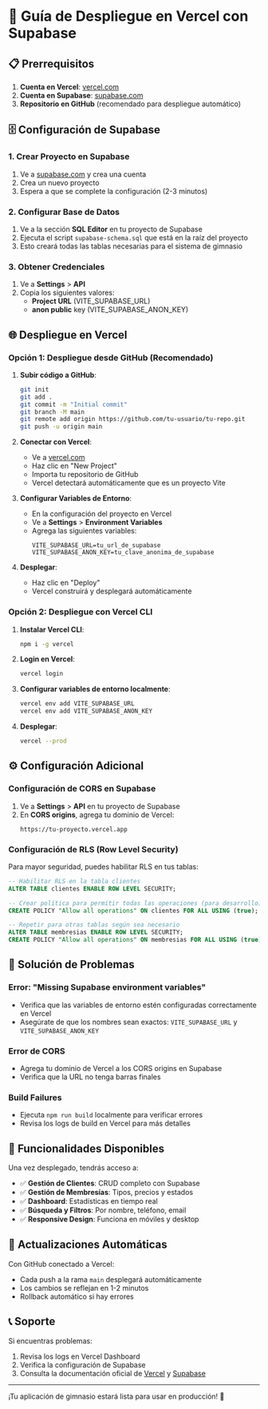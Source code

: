 # 🚀 Guía de Despliegue en Vercel con Supabase

## 📋 Prerrequisitos

1. **Cuenta en Vercel**: [vercel.com](https://vercel.com)
2. **Cuenta en Supabase**: [supabase.com](https://supabase.com)
3. **Repositorio en GitHub** (recomendado para despliegue automático)

## 🗄️ Configuración de Supabase

### 1. Crear Proyecto en Supabase

1. Ve a [supabase.com](https://supabase.com) y crea una cuenta
2. Crea un nuevo proyecto
3. Espera a que se complete la configuración (2-3 minutos)

### 2. Configurar Base de Datos

1. Ve a la sección **SQL Editor** en tu proyecto de Supabase
2. Ejecuta el script `supabase-schema.sql` que está en la raíz del proyecto
3. Esto creará todas las tablas necesarias para el sistema de gimnasio

### 3. Obtener Credenciales

1. Ve a **Settings** > **API**
2. Copia los siguientes valores:
   - **Project URL** (VITE_SUPABASE_URL)
   - **anon public** key (VITE_SUPABASE_ANON_KEY)

## 🌐 Despliegue en Vercel

### Opción 1: Despliegue desde GitHub (Recomendado)

1. **Subir código a GitHub**:
   ```bash
   git init
   git add .
   git commit -m "Initial commit"
   git branch -M main
   git remote add origin https://github.com/tu-usuario/tu-repo.git
   git push -u origin main
   ```

2. **Conectar con Vercel**:
   - Ve a [vercel.com](https://vercel.com)
   - Haz clic en "New Project"
   - Importa tu repositorio de GitHub
   - Vercel detectará automáticamente que es un proyecto Vite

3. **Configurar Variables de Entorno**:
   - En la configuración del proyecto en Vercel
   - Ve a **Settings** > **Environment Variables**
   - Agrega las siguientes variables:
     ```
     VITE_SUPABASE_URL=tu_url_de_supabase
     VITE_SUPABASE_ANON_KEY=tu_clave_anonima_de_supabase
     ```

4. **Desplegar**:
   - Haz clic en "Deploy"
   - Vercel construirá y desplegará automáticamente

### Opción 2: Despliegue con Vercel CLI

1. **Instalar Vercel CLI**:
   ```bash
   npm i -g vercel
   ```

2. **Login en Vercel**:
   ```bash
   vercel login
   ```

3. **Configurar variables de entorno localmente**:
   ```bash
   vercel env add VITE_SUPABASE_URL
   vercel env add VITE_SUPABASE_ANON_KEY
   ```

4. **Desplegar**:
   ```bash
   vercel --prod
   ```

## ⚙️ Configuración Adicional

### Configuración de CORS en Supabase

1. Ve a **Settings** > **API** en tu proyecto de Supabase
2. En **CORS origins**, agrega tu dominio de Vercel:
   ```
   https://tu-proyecto.vercel.app
   ```

### Configuración de RLS (Row Level Security)

Para mayor seguridad, puedes habilitar RLS en tus tablas:

```sql
-- Habilitar RLS en la tabla clientes
ALTER TABLE clientes ENABLE ROW LEVEL SECURITY;

-- Crear política para permitir todas las operaciones (para desarrollo)
CREATE POLICY "Allow all operations" ON clientes FOR ALL USING (true);

-- Repetir para otras tablas según sea necesario
ALTER TABLE membresias ENABLE ROW LEVEL SECURITY;
CREATE POLICY "Allow all operations" ON membresias FOR ALL USING (true);
```

## 🔧 Solución de Problemas

### Error: "Missing Supabase environment variables"

- Verifica que las variables de entorno estén configuradas correctamente en Vercel
- Asegúrate de que los nombres sean exactos: `VITE_SUPABASE_URL` y `VITE_SUPABASE_ANON_KEY`

### Error de CORS

- Agrega tu dominio de Vercel a los CORS origins en Supabase
- Verifica que la URL no tenga barras finales

### Build Failures

- Ejecuta `npm run build` localmente para verificar errores
- Revisa los logs de build en Vercel para más detalles

## 📱 Funcionalidades Disponibles

Una vez desplegado, tendrás acceso a:

- ✅ **Gestión de Clientes**: CRUD completo con Supabase
- ✅ **Gestión de Membresías**: Tipos, precios y estados
- ✅ **Dashboard**: Estadísticas en tiempo real
- ✅ **Búsqueda y Filtros**: Por nombre, teléfono, email
- ✅ **Responsive Design**: Funciona en móviles y desktop

## 🔄 Actualizaciones Automáticas

Con GitHub conectado a Vercel:
- Cada push a la rama `main` desplegará automáticamente
- Los cambios se reflejan en 1-2 minutos
- Rollback automático si hay errores

## 📞 Soporte

Si encuentras problemas:
1. Revisa los logs en Vercel Dashboard
2. Verifica la configuración de Supabase
3. Consulta la documentación oficial de [Vercel](https://vercel.com/docs) y [Supabase](https://supabase.com/docs)

---

¡Tu aplicación de gimnasio estará lista para usar en producción! 🎉